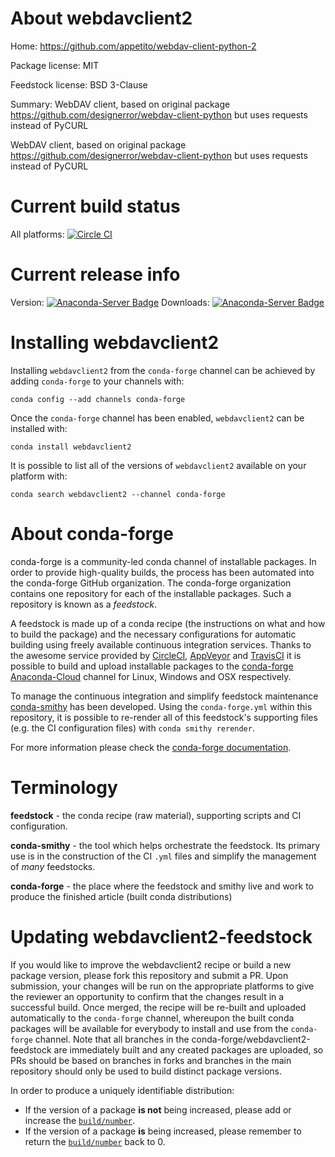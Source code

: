 About webdavclient2
===================

Home: https://github.com/appetito/webdav-client-python-2

Package license: MIT

Feedstock license: BSD 3-Clause

Summary: WebDAV client, based on original package https://github.com/designerror/webdav-client-python but uses requests instead of PyCURL

WebDAV client, based on original package https://github.com/designerror/webdav-client-python but
uses requests instead of PyCURL


Current build status
====================

All platforms: [![Circle CI](https://circleci.com/gh/conda-forge/webdavclient2-feedstock.svg?style=shield)](https://circleci.com/gh/conda-forge/webdavclient2-feedstock)

Current release info
====================
Version: [![Anaconda-Server Badge](https://anaconda.org/conda-forge/webdavclient2/badges/version.svg)](https://anaconda.org/conda-forge/webdavclient2)
Downloads: [![Anaconda-Server Badge](https://anaconda.org/conda-forge/webdavclient2/badges/downloads.svg)](https://anaconda.org/conda-forge/webdavclient2)

Installing webdavclient2
========================

Installing `webdavclient2` from the `conda-forge` channel can be achieved by adding `conda-forge` to your channels with:

```
conda config --add channels conda-forge
```

Once the `conda-forge` channel has been enabled, `webdavclient2` can be installed with:

```
conda install webdavclient2
```

It is possible to list all of the versions of `webdavclient2` available on your platform with:

```
conda search webdavclient2 --channel conda-forge
```


About conda-forge
=================

conda-forge is a community-led conda channel of installable packages.
In order to provide high-quality builds, the process has been automated into the
conda-forge GitHub organization. The conda-forge organization contains one repository
for each of the installable packages. Such a repository is known as a *feedstock*.

A feedstock is made up of a conda recipe (the instructions on what and how to build
the package) and the necessary configurations for automatic building using freely
available continuous integration services. Thanks to the awesome service provided by
[CircleCI](https://circleci.com/), [AppVeyor](http://www.appveyor.com/)
and [TravisCI](https://travis-ci.org/) it is possible to build and upload installable
packages to the [conda-forge](https://anaconda.org/conda-forge)
[Anaconda-Cloud](http://docs.anaconda.org/) channel for Linux, Windows and OSX respectively.

To manage the continuous integration and simplify feedstock maintenance
[conda-smithy](http://github.com/conda-forge/conda-smithy) has been developed.
Using the ``conda-forge.yml`` within this repository, it is possible to re-render all of
this feedstock's supporting files (e.g. the CI configuration files) with ``conda smithy rerender``.

For more information please check the [conda-forge documentation](https://conda-forge.org/docs/).

Terminology
===========

**feedstock** - the conda recipe (raw material), supporting scripts and CI configuration.

**conda-smithy** - the tool which helps orchestrate the feedstock.
                   Its primary use is in the construction of the CI ``.yml`` files
                   and simplify the management of *many* feedstocks.

**conda-forge** - the place where the feedstock and smithy live and work to
                  produce the finished article (built conda distributions)


Updating webdavclient2-feedstock
================================

If you would like to improve the webdavclient2 recipe or build a new
package version, please fork this repository and submit a PR. Upon submission,
your changes will be run on the appropriate platforms to give the reviewer an
opportunity to confirm that the changes result in a successful build. Once
merged, the recipe will be re-built and uploaded automatically to the
`conda-forge` channel, whereupon the built conda packages will be available for
everybody to install and use from the `conda-forge` channel.
Note that all branches in the conda-forge/webdavclient2-feedstock are
immediately built and any created packages are uploaded, so PRs should be based
on branches in forks and branches in the main repository should only be used to
build distinct package versions.

In order to produce a uniquely identifiable distribution:
 * If the version of a package **is not** being increased, please add or increase
   the [``build/number``](http://conda.pydata.org/docs/building/meta-yaml.html#build-number-and-string).
 * If the version of a package **is** being increased, please remember to return
   the [``build/number``](http://conda.pydata.org/docs/building/meta-yaml.html#build-number-and-string)
   back to 0.